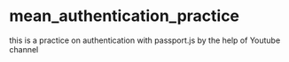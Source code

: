 # mean_authentication_practice
this is a practice on authentication with passport.js by the help of Youtube channel
